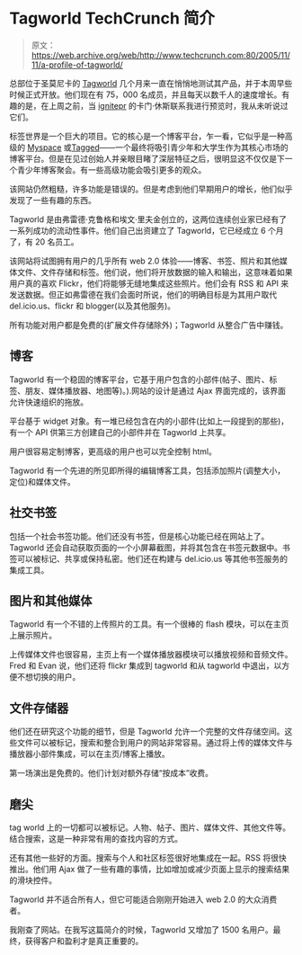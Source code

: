 # Tagworld TechCrunch 简介

> 原文：<https://web.archive.org/web/http://www.techcrunch.com:80/2005/11/11/a-profile-of-tagworld/>

 [](https://web.archive.org/web/20221001151447/http://www.tagworld.com/) 总部位于圣莫尼卡的 [Tagworld](https://web.archive.org/web/20221001151447/http://www.tagworld.com/) 几个月来一直在悄悄地测试其产品，并于本周早些时候正式开放。他们现在有 75，000 名成员，并且每天以数千人的速度增长。有趣的是，在上周之前，当 [ignitepr](https://web.archive.org/web/20221001151447/http://www.ignitepr.com/) 的卡门·休斯联系我进行预览时，我从未听说过它们。

标签世界是一个巨大的项目。它的核心是一个博客平台，乍一看，它似乎是一种高级的 [Myspace](https://web.archive.org/web/20221001151447/http://www.myspace.com/) 或[Tagged](https://web.archive.org/web/20221001151447/http://www.tagged.com/)——一个最终将吸引青少年和大学生作为其核心市场的博客平台。但是在见过创始人并亲眼目睹了深层特征之后，很明显这不仅仅是下一个青少年博客聚会。有一些高级功能会吸引更多的观众。

该网站仍然粗糙，许多功能是错误的。但是考虑到他们早期用户的增长，他们似乎发现了一些有趣的东西。

Tagworld 是由弗雷德·克鲁格和埃文·里夫金创立的，这两位连续创业家已经有了一系列成功的流动性事件。他们自己出资建立了 Tagworld，它已经成立 6 个月了，有 20 名员工。

该网站将试图拥有用户的几乎所有 web 2.0 体验——博客、书签、照片和其他媒体文件、文件存储和标签。他们说，他们将开放数据的输入和输出，这意味着如果用户真的喜欢 Flickr，他们将能够无缝地集成这些照片。他们会有 RSS 和 API 来发送数据。但正如弗雷德在我们会面时所说，他们的明确目标是为其用户取代 del.icio.us、flickr 和 blogger(以及其他服务)。

所有功能对用户都是免费的(扩展文件存储除外)；Tagworld 从整合广告中赚钱。

## 博客

Tagworld 有一个稳固的博客平台，它基于用户包含的小部件(帖子、图片、标签、朋友、媒体播放器、地图等)。).网站的设计是通过 Ajax 界面完成的，该界面允许快速组织的拖放。

平台基于 widget 对象。有一堆已经包含在内的小部件(比如上一段提到的那些)，有一个 API 供第三方创建自己的小部件并在 Tagworld 上共享。

用户很容易定制博客，更高级的用户也可以完全控制 html。

Tagworld 有一个先进的所见即所得的编辑博客工具，包括添加照片(调整大小，定位)和媒体文件。

## 社交书签

包括一个社会书签功能。他们还没有书签，但是核心功能已经在网站上了。Tagworld 还会自动获取页面的一个小屏幕截图，并将其包含在书签元数据中。书签可以被标记、共享或保持私密。他们还在构建与 del.icio.us 等其他书签服务的集成工具。

## 图片和其他媒体

Tagworld 有一个不错的上传照片的工具。有一个很棒的 flash 模块，可以在主页上展示照片。

上传媒体文件也很容易，主页上有一个媒体播放器模块可以播放视频和音频文件。Fred 和 Evan 说，他们还将 flickr 集成到 tagworld 和从 tagworld 中退出，以方便不想切换的用户。

## 文件存储器

他们还在研究这个功能的细节，但是 Tagworld 允许一个完整的文件存储空间。这些文件可以被标记，搜索和整合到用户的网站非常容易。通过将上传的媒体文件与播放器小部件集成，可以在主页/博客上播放。

第一场演出是免费的。他们计划对额外存储“按成本”收费。

## 磨尖

tag world 上的一切都可以被标记。人物、帖子、图片、媒体文件、其他文件等。结合搜索，这是一种非常有用的查找内容的方式。

还有其他一些好的方面。搜索与个人和社区标签很好地集成在一起。RSS 将很快推出。他们用 Ajax 做了一些有趣的事情，比如增加或减少页面上显示的搜索结果的滑块控件。

Tagworld 并不适合所有人，但它可能适合刚刚开始进入 web 2.0 的大众消费者。

我刚查了网站。在我写这篇简介的时候，Tagworld 又增加了 1500 名用户。最终，获得客户和盈利才是真正重要的。